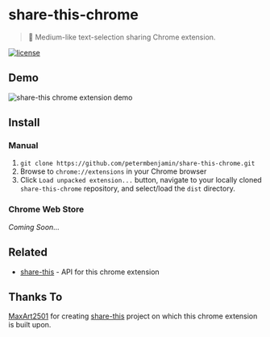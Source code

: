 # share-this-chrome

> 🌈 Medium-like text-selection sharing Chrome extension.

[![license](https://img.shields.io/github/license/mashape/apistatus.svg)](LICENSE)

## Demo

![share-this chrome extension demo](demo/share-this.gif)

## Install

### Manual

1. `git clone https://github.com/petermbenjamin/share-this-chrome.git`
1. Browse to `chrome://extensions` in your Chrome browser
1. Click `Load unpacked extension...` button, navigate to your locally cloned `share-this-chrome` repository, and select/load the `dist` directory.

### Chrome Web Store

_Coming Soon..._

## Related

- [share-this](https://github.com/MaxArt2501/share-this) - API for this chrome extension

## Thanks To

[MaxArt2501](https://github.com/MaxArt2501) for creating [share-this](https://github.com/MaxArt2501/share-this) project on which this chrome extension is built upon.
